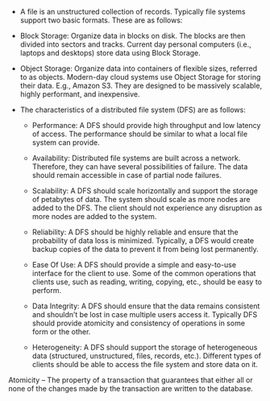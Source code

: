 -   A file is an unstructured collection of records. Typically file systems support two basic formats. These are as follows: 
    

-   Block Storage: Organize data in blocks on disk. The blocks are then divided into sectors and tracks. Current day personal computers (i.e., laptops and desktops) store data using Block Storage. 
    

-   Object Storage: Organize data into containers of flexible sizes, referred to as objects. Modern-day cloud systems use Object Storage for storing their data. E.g., Amazon S3. They are designed to be massively scalable, highly performant, and inexpensive. 
    

-   The characteristics of a distributed file system (DFS) are as follows: 
    
    -   Performance: A DFS should provide high throughput and low latency of access. The performance should be similar to what a local file system can provide. 
        
    -   Availability: Distributed file systems are built across a network. Therefore, they can have several possibilities of failure. The data should remain accessible in case of partial node failures. 
        
    -   Scalability: A DFS should scale horizontally and support the storage of petabytes of data. The system should scale as more nodes are added to the DFS. The client should not experience any disruption as more nodes are added to the system. 
        
    -   Reliability: A DFS should be highly reliable and ensure that the probability of data loss is minimized. Typically, a DFS would create backup copies of the data to prevent it from being lost permanently. 
        
    -   Ease Of Use: A DFS should provide a simple and easy-to-use interface for the client to use. Some of the common operations that clients use, such as reading, writing, copying, etc., should be easy to perform. 
        
    -   Data Integrity: A DFS should ensure that the data remains consistent and shouldn’t be lost in case multiple users access it. Typically DFS should provide atomicity and consistency of operations in some form or the other. 
        
    -   Heterogeneity: A DFS should support the storage of heterogeneous data (structured, unstructured, files, records, etc.). Different types of clients should be able to access the file system and store data on it. 
        

Atomicity – The property of a transaction that guarantees that either all or none of the changes made by the transaction are written to the database.